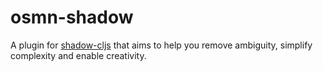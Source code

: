 # osmn-shadow

A plugin for [shadow-cljs](https://shadow-cljs.github.io/docs/UsersGuide.html) that aims to help you remove ambiguity, simplify complexity and enable creativity.
